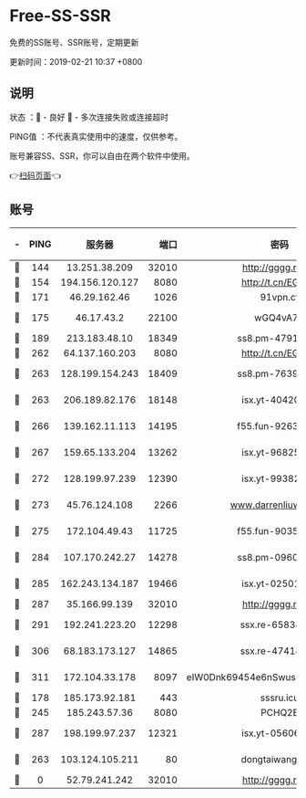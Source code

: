 # Free-SS-SSR

免费的SS账号、SSR账号，定期更新

更新时间：2019-02-21 10:37 +0800

## 说明

状态     ：🙂 - 良好 🙁 - 多次连接失败或连接超时

PING值   ：不代表真实使用中的速度，仅供参考。

账号兼容SS、SSR，你可以自由在两个软件中使用。

👉[扫码页面](https://liesauer.github.io/free-ss-ssr.github.io/)👈

## 账号

|-|PING|服务器|端口|密码|加密方式|区域|
|:----:|:----:|:-----:|-----:|:----:|:----:|:----:|
|🙂|144|13.251.38.209|32010|http://gggg.rocks|chacha20|SG|
|🙂|154|194.156.120.127|8080|http://t.cn/EGJIyrl|rc4-md5|RU|
|🙂|171|46.29.162.46|1026|91vpn.cf|rc4-md5|RU|
|🙂|175|46.17.43.2|22100|wGQ4vA7D|aes-256-gcm|RU|
|🙂|189|213.183.48.10|18349|ss8.pm-47913593|rc4-md5|RU|
|🙂|262|64.137.160.203|8080|http://t.cn/EGJIyrl|rc4-md5|CA|
|🙂|263|128.199.154.243|18409|ss8.pm-76398770|aes-256-cfb|SG|
|🙂|263|206.189.82.176|18148|isx.yt-40420921|aes-256-cfb|SG|
|🙂|266|139.162.11.113|14195|f55.fun-92630692|aes-256-cfb|SG|
|🙂|267|159.65.133.204|13262|isx.yt-96825730|aes-256-cfb|SG|
|🙂|272|128.199.97.239|12390|isx.yt-99382145|aes-256-cfb|SG|
|🙂|273|45.76.124.108|2266|www.darrenliuwei.com|aes-256-cfb|AU|
|🙂|275|172.104.49.43|11725|f55.fun-90356904|aes-256-cfb|SG|
|🙂|284|107.170.242.27|14278|ss8.pm-09602432|aes-256-cfb|US|
|🙂|285|162.243.134.187|19466|isx.yt-02501963|aes-256-cfb|US|
|🙂|287|35.166.99.139|32010|http://gggg.rocks|chacha20|US|
|🙂|291|192.241.223.20|12298|ssx.re-65834373|aes-256-cfb|US|
|🙂|306|68.183.173.127|14865|ssx.re-47418589|aes-256-cfb|US|
|🙂|311|172.104.33.178|8097|eIW0Dnk69454e6nSwuspv9DmS201tQ0D|aes-256-cfb|SG|
|🙂|178|185.173.92.181|443|sssru.icu|rc4-md5|RU|
|🙂|245|185.243.57.36|8080|PCHQ2E|rc4-md5|US|
|🙂|287|198.199.97.237|12321|isx.yt-05606768|aes-256-cfb|US|
|🙁|263|103.124.105.211|80|dongtaiwang.com|aes-256-cfb|US|
|🙁|0|52.79.241.242|32010|http://gggg.rocks|chacha20|KR|
